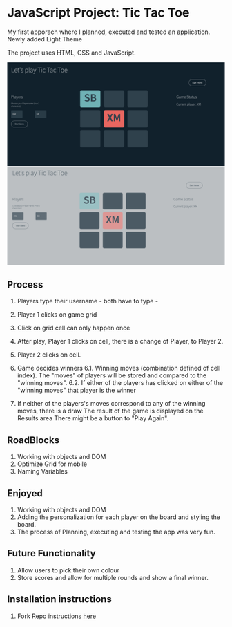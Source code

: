 # JavaScript Project: Tic Tac Toe

My first apporach where I planned, executed and tested an application. Newly added Light Theme

The project uses HTML, CSS and JavaScript.

![Tic Tac Toe Dark](./images/dark-theme.png "Tic Tac Toe Dark Theme")
![Tic Tac Toe screenshot](./images/light-theme.png "Tic Tac Toe Light Theme")

## Process
1. Players type their username - both have to type - 
2. Player 1 clicks on game grid
3. Click on grid cell can only happen once
4. After play, Player 1 clicks on cell, there is a change of Player, to Player 2.
5. Player 2 clicks on cell.
6. Game decides winners
    6.1. Winning moves (combination defined of cell index). The "moves" of players will be stored and compared to the "winning moves".
    6.2. If either of the players has clicked on either of the "winning moves" that player is the winner

7. If neither of the players's moves correspond to any of the winning moves, there is a draw
The result of the game is displayed on the Results area
There might be a button to "Play Again".

## RoadBlocks

1. Working with objects and DOM
2. Optimize Grid for mobile
3. Naming Variables

## Enjoyed

1. Working with objects and DOM
2. Adding the personalization for each player on the board and styling the board.
3. The process of Planning, executing and testing the app was very fun.

## Future Functionality

1. Allow users to pick their own colour
2. Store scores and allow for multiple rounds and show a final winner.



## Installation instructions

1. Fork Repo instructions [here](https://docs.github.com/en/get-started/quickstart/fork-a-repo)

